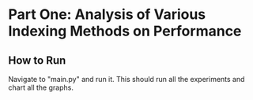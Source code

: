# Part One: Analysis of Various Indexing Methods on Performance

## How to Run

Navigate to "main.py" and run it.
This should run all the experiments and chart all the graphs.
